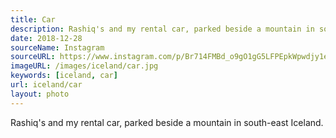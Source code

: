 ```yaml
---
title: Car
description: Rashiq's and my rental car, parked beside a mountain in south-east Iceland.
date: 2018-12-28
sourceName: Instagram
sourceURL: https://www.instagram.com/p/Br714FMBd_o9gO1gG5LFPEpkWpwdjy1e086QQM0/
imageURL: /images/iceland/car.jpg
keywords: [iceland, car]
url: iceland/car
layout: photo
---
```


Rashiq's and my rental car, parked beside a mountain in south-east Iceland.
